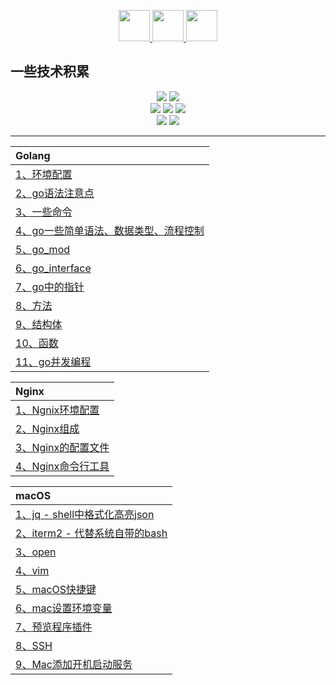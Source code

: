 <p align="center">
  <a href="#">
    <img height="50" src="https://simpleicons.org/icons/go.svg?sanitize=true">
  </a>
  <a href="#">
    <img height="50" src="https://simpleicons.org/icons/nginx.svg?sanitize=true">
  </a>
  <a href="#">
    <img height="50" src="https://simpleicons.org/icons/apple.svg?sanitize=true">
  </a>
</p>

一些技术积累
---

<p align='center'>
<img src="https://img.shields.io/badge/language-golang-orange.svg">
<img src="https://img.shields.io/badge/language-Shell-abcdef.svg">
<br/>
<img src="https://img.shields.io/badge/IDE-goland-blue.svg?style=flat">
<img src="https://img.shields.io/badge/IDE-vim-blue.svg?style=flat&logo=vim">
<img src="https://img.shields.io/badge/IDE-vscode-blue.svg?style=flat&logo=visualstudiocode">
<br/>
<img src="https://img.shields.io/badge/CI/CD-jenkins-blue.svg?style=flat&logo=jenkins">
<img src="https://img.shields.io/badge/codeRepo-gitlab-blue.svg?style=flat&logo=gitlab">
</p>


--- 

<p align='left'>

| Golang | 
| :--------- |
| [1、环境配置](./docs/golang/1、环境配置.md)   |
| [2、go语法注意点](./docs/golang/2、go语法注意点.md)   |
| [3、一些命令](./docs/golang/3、一些命令.md)   |
| [4、go一些简单语法、数据类型、流程控制](./docs/golang/4、go一些简单语法、数据类型、流程控制.md)   |
| [5、go_mod](./docs/golang/5、go_mod.md)   |
| [6、go_interface](./docs/golang/6、go_interface.md)   |
| [7、go中的指针](./docs/golang/7、go中的指针.md)   |
| [8、方法](./docs/golang/8、方法.md)   |
| [9、结构体](./docs/golang/9、结构体.md)   |
| [10、函数](./docs/golang/10、函数.md)   |
| [11、go并发编程](./docs/golang/11、go并发编程.md)   |

| Nginx | 
| :--------- |
| [1、Ngnix环境配置](./docs/nginx/1、Ngnix环境配置.md) |
| [2、Nginx组成](./docs/nginx/2、Nginx组成.md) |
| [3、Nginx的配置文件](./docs/nginx/3、Nginx的配置文件.md) |
| [4、Nginx命令行工具](./docs/nginx/4、Nginx命令行工具.md) |


| macOS | 
| :--------- |
| [1、jq - shell中格式化高亮json](./docs/macOS/1、jq-shell中格式化高亮json.md) |
| [2、iterm2 - 代替系统自带的bash](./docs/macOS/2、iterm2-代替系统自带的bash.md) |
| [3、open](./docs/macOS/3、open.md) |
| [4、vim](./docs/macOS/4、vim.md) |
| [5、macOS快捷键](./docs/macOS/5、macOS快捷键.md) |
| [6、mac设置环境变量](./docs/macOS/6、mac设置环境变量.md) |
| [7、预览程序插件](./docs/macOS/7、预览程序插件.md) |
| [8、SSH](./docs/macOS/8、SSH.md) |
| [9、Mac添加开机启动服务](./docs/macOS/9、Mac添加开机启动服务.md) |


